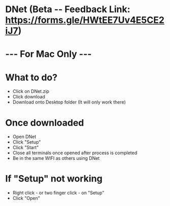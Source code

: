 # DNet (Beta -- Feedback Link: https://forms.gle/HWtEE7Uv4E5CE2iJ7)
# --- For Mac Only ---
# What to do?
- Click on DNet.zip
- Click download
- Download onto Desktop folder (It will only work there)

# Once downloaded
- Open DNet
- Click "Setup"
- Click "Start"
- Close all terminals once opened after process is completed
- Be in the same WIFI as others using DNet

# If "Setup" not working
- Right click - or two finger click - on "Setup"
- Click "Open"
